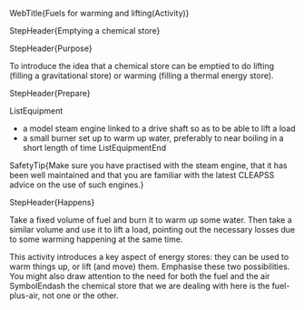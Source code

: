 WebTitle{Fuels for warming and lifting(Activity)}

StepHeader{Emptying a chemical store}

StepHeader{Purpose}

To introduce the idea that a chemical store can be emptied to do lifting (filling a gravitational store) or warming (filling a thermal energy store).

StepHeader{Prepare} 

ListEquipment
- a model steam engine linked to a drive shaft so as to be able to lift a load
- a small burner set up to warm up water, preferably to near boiling in a short length of time
ListEquipmentEnd

SafetyTip{Make sure you have practised with the steam engine, that it has been well maintained and that you are familiar with the latest CLEAPSS advice on the use of such engines.}

StepHeader{Happens}

Take a fixed volume of fuel and burn it to warm up some water. Then take a similar volume and use it to lift a load, pointing out the necessary losses due to some warming happening at the same time.

This activity introduces a key aspect of energy stores: they can be used to warm things up, or lift (and move) them. Emphasise these two possibilities. You might also draw attention to the need for both the fuel and the air SymbolEndash the chemical store that we are dealing with here is the fuel-plus-air, not one or the other.

